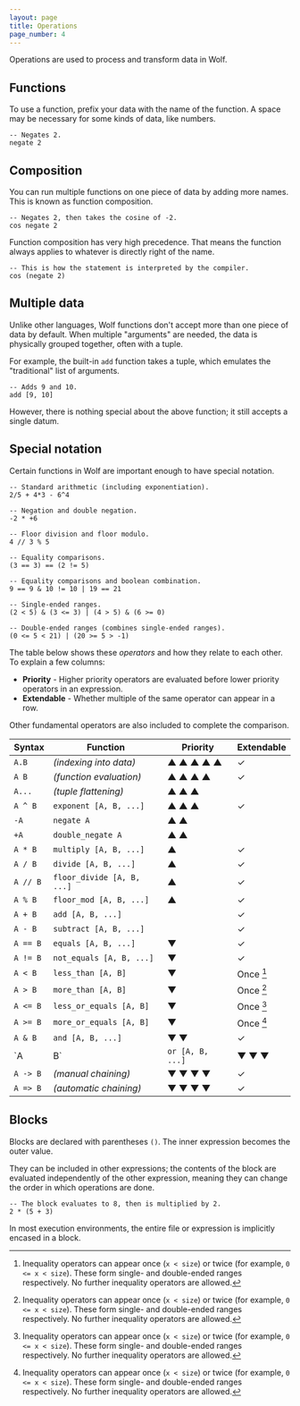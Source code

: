 ```yaml
---
layout: page
title: Operations
page_number: 4
---
```


Operations are used to process and transform data in Wolf.

## Functions

To use a function, prefix your data with the name of the function. A space may
be necessary for some kinds of data, like numbers.

```
-- Negates 2.
negate 2
```

## Composition

You can run multiple functions on one piece of data by adding more names. This
is known as function composition.

```
-- Negates 2, then takes the cosine of -2.
cos negate 2
```

Function composition has very high precedence. That means the function always
applies to whatever is directly right of the name.

```
-- This is how the statement is interpreted by the compiler.
cos (negate 2)
```

## Multiple data

Unlike other languages, Wolf functions don't accept more than one piece of data
by default. When multiple "arguments" are needed, the data is physically grouped
together, often with a tuple.

For example, the built-in `add` function takes a tuple, which emulates the
"traditional" list of arguments.

```
-- Adds 9 and 10.
add [9, 10]
```

However, there is nothing special about the above function; it still accepts a
single datum.

## Special notation

Certain functions in Wolf are important enough to have special notation.

```
-- Standard arithmetic (including exponentiation).
2/5 + 4*3 - 6^4

-- Negation and double negation.
-2 * +6

-- Floor division and floor modulo.
4 // 3 % 5

-- Equality comparisons.
(3 == 3) == (2 != 5)

-- Equality comparisons and boolean combination.
9 == 9 & 10 != 10 | 19 == 21

-- Single-ended ranges.
(2 < 5) & (3 <= 3) | (4 > 5) & (6 >= 0)

-- Double-ended ranges (combines single-ended ranges).
(0 <= 5 < 21) | (20 >= 5 > -1)
```

The table below shows these *operators* and how they relate to each other. To
explain a few columns:

- **Priority** - Higher priority operators are evaluated before lower priority
operators in an expression.
- **Extendable** - Whether multiple of the same operator can appear in a row.

Other fundamental operators are also included to complete the comparison.

| Syntax     | Function                     | Priority  | Extendable
|------------|------------------------------|-----------|-------------
| `A.B`      | *(indexing into data)*       | ▲ ▲ ▲ ▲ ▲ | ✓
| `A B`      | *(function evaluation)*      | ▲ ▲ ▲ ▲   | ✓
| `A...`     | *(tuple flattening)*         | ▲ ▲ ▲     |
| `A ^ B`    | `exponent [A, B, ...]`       | ▲ ▲ ▲     | ✓
| `-A`       | `negate A`                   | ▲ ▲       |
| `+A`       | `double_negate A`            | ▲ ▲       |
| `A * B`    | `multiply [A, B, ...]`       | ▲         | ✓
| `A / B`    | `divide [A, B, ...]`         | ▲         | ✓
| `A // B`   | `floor_divide [A, B, ...]`   | ▲         | ✓
| `A % B`    | `floor_mod [A, B, ...]`      | ▲         | ✓
| `A + B`    | `add [A, B, ...]`            |           | ✓
| `A - B`    | `subtract [A, B, ...]`       |           | ✓
| `A == B`   | `equals [A, B, ...]`         | ▼         | ✓
| `A != B`   | `not_equals [A, B, ...]`     | ▼         | ✓
| `A < B`    | `less_than [A, B]`           | ▼         | Once [^i]
| `A > B`    | `more_than [A, B]`           | ▼         | Once [^i]
| `A <= B`   | `less_or_equals [A, B]`      | ▼         | Once [^i]
| `A >= B`   | `more_or_equals [A, B]`      | ▼         | Once [^i]
| `A & B`    | `and [A, B, ...]`            | ▼ ▼       | ✓
| `A | B`    | `or [A, B, ...]`             | ▼ ▼ ▼     | ✓
| `A -> B`   | *(manual chaining)*          | ▼ ▼ ▼ ▼   | ✓
| `A => B`   | *(automatic chaining)*       | ▼ ▼ ▼ ▼   | ✓

[^i]: Inequality operators can appear once (`x < size`) or twice (for example, `0 <= x < size`). These form single- and double-ended ranges respectively. No further inequality operators are allowed.

## Blocks

Blocks are declared with parentheses `()`. The inner expression becomes the
outer value.

They can be included in other expressions; the contents of the block are
evaluated independently of the other expression, meaning they can change the
order in which operations are done.

```
-- The block evaluates to 8, then is multiplied by 2.
2 * (5 + 3)
```

In most execution environments, the entire file or expression is implicitly
encased in a block.